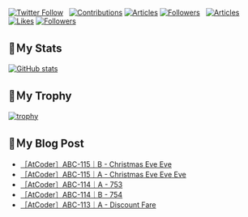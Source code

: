 [![Twitter Follow](https://img.shields.io/twitter/follow/hyperdb?label=twitter&logo=twitter&style=plastic)](https://twitter.com/hyperdb)
&nbsp;
[![Contributions](https://badgen.org/img/qiita/hyperdb/contributions?style=plastic)](https://qiita.com/hyperdb)
[![Articles](https://badgen.org/img/qiita/hyperdb/articles?style=plastic)](https://qiita.com/hyperdb)
[![Followers](https://badgen.org/img/qiita/hyperdb/followers?style=plastic)](https://qiita.com/hyperdb)
&nbsp;
[![Articles](https://badgen.org/img/zenn/hyperdb/articles)](https://zenn.dev/hyperdb)
[![Likes](https://badgen.org/img/zenn/hyperdb/likes?style=plastic)](https://zenn.dev/hyperdb)
[![Followers](https://badgen.org/img/zenn/hyperdb/followers?style=plastic)](https://zenn.dev/hyperdb)

## 🔖Ｍy Stats

[![GitHub stats](https://github-readme-stats-eight-theta.vercel.app/api?username=hyperdb&theme=radical&count_private=true&show_icons=true)](https://github.com/anuraghazra/github-readme-stats)

## 🔖Ｍy Trophy

[![trophy](https://github-profile-trophy.vercel.app/?username=hyperdb&theme=onedark)](https://github.com/ryo-ma/github-profile-trophy)

## 🔖Ｍy Blog Post

<!-- BLOG-POST-LIST:START -->
- [［AtCoder］ABC-115｜B - Christmas Eve Eve](https://zenn.dev/hyperdb/articles/8ef157fdaba3d0)
- [［AtCoder］ABC-115｜A - Christmas Eve Eve Eve](https://zenn.dev/hyperdb/articles/30cc399f9e9d52)
- [［AtCoder］ABC-114｜A - 753](https://zenn.dev/hyperdb/articles/c5197523c697b3)
- [［AtCoder］ABC-114｜B - 754](https://zenn.dev/hyperdb/articles/34b9b3fe61aa2a)
- [［AtCoder］ABC-113｜A - Discount Fare](https://zenn.dev/hyperdb/articles/3acb45ec8356af)
<!-- BLOG-POST-LIST:END -->
